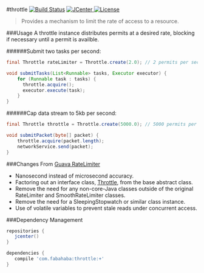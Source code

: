 #throttle [![Build Status](https://travis-ci.org/jamespedwards42/throttle.svg)](https://travis-ci.org/jamespedwards42/throttle) [![JCenter](https://api.bintray.com/packages/jamespedwards42/libs/throttle/images/download.svg) ](https://bintray.com/jamespedwards42/libs/throttle/_latestVersion) [![License](http://img.shields.io/badge/license-Apache--2-blue.svg?style=flat) ](http://www.apache.org/licenses/LICENSE-2.0)
>Provides a mechanism to limit the rate of access to a resource.

###Usage
A throttle instance distributes permits at a desired rate, blocking if necessary until a permit is availble.

######Submit two tasks per second:

```java
final Throttle rateLimiter = Throttle.create(2.0); // 2 permits per second

void submitTasks(List<Runnable> tasks, Executor executor) {
    for (Runnable task : tasks) {
      throttle.acquire();
      executor.execute(task);
    }
}
```

######Cap data stream to 5kb per second:

```java
final Throttle throttle = Throttle.create(5000.0); // 5000 permits per second

void submitPacket(byte[] packet) {
    throttle.acquire(packet.length);
    networkService.send(packet);
}
```

###Changes From [Guava RateLimiter](https://github.com/google/guava/blob/master/guava/src/com/google/common/util/concurrent/RateLimiter.java)
* Nanosecond instead of microsecond accuracy.
* Factoring out an interface class, [Throttle](src/main/java/com/fabahaba/throttle/Throttle.java#L83), from the base abstract class.
* Remove the need for any non-core-Java classes outside of the original RateLimiter and SmoothRateLimiter classes.
* Remove the need for a SleepingStopwatch or similar class instance.
* Use of volatile variables to prevent stale reads under concurrent access.

###Dependency Management
```groovy
repositories {
   jcenter()
}

dependencies {
   compile 'com.fabahaba:throttle:+'
}
```

